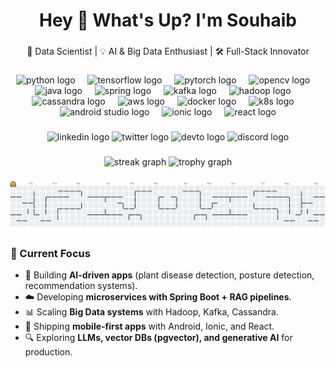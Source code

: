<h1 align="center">Hey 👋 What's Up? I'm Souhaib</h1>

###

<div align="center">
  <p>🚀 Data Scientist | 💡 AI & Big Data Enthusiast | 🛠️ Full-Stack Innovator</p>
</div>

###

<div align="center">
  <!-- Core Data/AI -->
  <img src="https://skillicons.dev/icons?i=python" height="60" alt="python logo" />
  <img width="12" />
  <img src="https://skillicons.dev/icons?i=tensorflow" height="60" alt="tensorflow logo" />
  <img width="12" />
  <img src="https://skillicons.dev/icons?i=pytorch" height="60" alt="pytorch logo" />
  <img width="12" />
  <img src="https://skillicons.dev/icons?i=opencv" height="60" alt="opencv logo" />
  
  <!-- Backend & Big Data -->
  <img width="12" />
  <img src="https://skillicons.dev/icons?i=java" height="60" alt="java logo" />
  <img width="12" />
  <img src="https://skillicons.dev/icons?i=spring" height="60" alt="spring logo" />
  <img width="12" />
  <img src="https://cdn.jsdelivr.net/gh/devicons/devicon/icons/apachekafka/apachekafka-original.svg" height="60" alt="kafka logo"/>
  <img width="12" />
  <img src="https://cdn.jsdelivr.net/gh/devicons/devicon/icons/apache/apache-original.svg" height="60" alt="hadoop logo"/>
  <img width="12" />
  <img src="https://cdn.jsdelivr.net/gh/devicons/devicon/icons/cassandra/cassandra-original.svg" height="60" alt="cassandra logo"/>

  <!-- Cloud & DevOps -->
  <img width="12" />
  <img src="https://skillicons.dev/icons?i=aws" height="60" alt="aws logo" />
  <img width="12" />
  <img src="https://skillicons.dev/icons?i=docker" height="60" alt="docker logo" />
  <img width="12" />
  <img src="https://skillicons.dev/icons?i=kubernetes" height="60" alt="k8s logo" />

  <!-- Mobile & Web -->
  <img width="12" />
  <img src="https://skillicons.dev/icons?i=androidstudio" height="60" alt="android studio logo" />
  <img width="12" />
  <img src="https://skillicons.dev/icons?i=ionic" height="60" alt="ionic logo" />
  <img width="12" />
  <img src="https://skillicons.dev/icons?i=react" height="60" alt="react logo" />
</div>

###

<div align="center">
  <img src="https://img.shields.io/static/v1?message=LinkedIn&logo=linkedin&label=&color=0077B5&logoColor=white&style=for-the-badge" height="25" alt="linkedin logo" />
  <img src="https://img.shields.io/static/v1?message=Twitter&logo=twitter&label=&color=1DA1F2&logoColor=white&style=for-the-badge" height="25" alt="twitter logo" />
  <img src="https://img.shields.io/static/v1?message=Dev.to&logo=dev.to&label=&color=0A0A0A&logoColor=white&style=for-the-badge" height="25" alt="devto logo" />
  <img src="https://img.shields.io/static/v1?message=Discord&logo=discord&label=&color=7289DA&logoColor=white&style=for-the-badge" height="25" alt="discord logo" />
</div>

###

<div align="center">
  <img src="https://streak-stats.demolab.com?user=Souhaib-IA&locale=en&mode=daily&theme=dracula&hide_border=false&border_radius=5&order=3" height="150" alt="streak graph" />
  <img src="https://github-profile-trophy.vercel.app?username=Souhaib-IA&theme=dracula&column=-1&row=1&margin-w=8&margin-h=8&no-bg=false&no-frame=false&order=4" height="150" alt="trophy graph" />
</div>

###

<picture>
  <source media="(prefers-color-scheme: dark)" srcset="https://raw.githubusercontent.com/Souhaib-IA/Souhaib-IA/output/pacman-contribution-graph-dark.svg">
  <source media="(prefers-color-scheme: light)" srcset="https://raw.githubusercontent.com/Souhaib-IA/Souhaib-IA/output/pacman-contribution-graph.svg">
  <img alt="pacman contribution graph" src="https://raw.githubusercontent.com/Souhaib-IA/Souhaib-IA/output/pacman-contribution-graph.svg">
</picture>

###

### 🚀 Current Focus
- 🧠 Building **AI-driven apps** (plant disease detection, posture detection, recommendation systems).
- ☁️ Developing **microservices with Spring Boot + RAG pipelines**.
- 📊 Scaling **Big Data systems** with Hadoop, Kafka, Cassandra.
- 📱 Shipping **mobile-first apps** with Android, Ionic, and React.
- 🔍 Exploring **LLMs, vector DBs (pgvector), and generative AI** for production.
